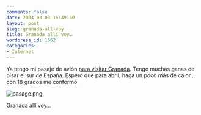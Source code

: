 ```yaml
---
comments: false
date: 2004-03-03 15:49:50
layout: post
slug: granada-all-voy
title: Granada allí voy…
wordpress_id: 1562
categories:
- Internet
---
```


Ya tengo mi pasaje de avión [para visitar Granada](http://atalaya.blogalia.com/historias/16325). Tengo muchas ganas de pisar el sur de España. Espero que para abril, haga un poco más de calor… con 18 grados me conformo.





![pasage.png](http://www.minid.net/images/pasage.png)





Granada allí voy…




 
